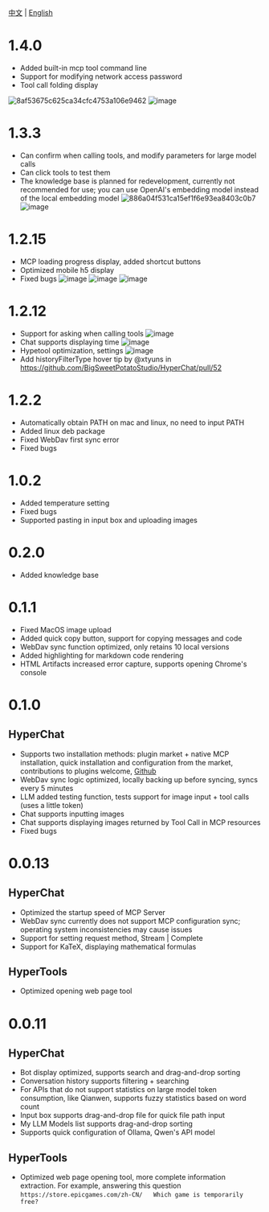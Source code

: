 [中文](ChangeLog.zh.md) | [English](ChangeLog.md)


# 1.4.0

* Added built-in mcp tool command line
* Support for modifying network access password
* Tool call folding display
  
![8af53675c625ca34cfc4753a106e9462](https://github.com/user-attachments/assets/ef030a65-ba9e-4cd5-9ca8-669677b483be)
![image](https://github.com/user-attachments/assets/af1598b6-d912-4f04-8919-a3d3e1ed93bc)

# 1.3.3

* Can confirm when calling tools, and modify parameters for large model calls
* Can click tools to test them
* The knowledge base is planned for redevelopment, currently not recommended for use; you can use OpenAI's embedding model instead of the local embedding model
![886a04f531ca15ef1f6e93ea8403c0b7](https://github.com/user-attachments/assets/7c6eb1d4-7ba1-430b-8fca-18023f7dadd3)
![image](https://github.com/user-attachments/assets/fc87b507-8427-4157-a0f9-78d141299151)

# 1.2.15

* MCP loading progress display, added shortcut buttons
* Optimized mobile h5 display
* Fixed bugs
![image](https://github.com/user-attachments/assets/1c60e98f-f57b-4a38-9464-c7548c09cc3c)
![image](https://github.com/user-attachments/assets/d8ba028d-d091-40f3-82bb-40e6f6ba10de)
![image](https://github.com/user-attachments/assets/f53652cd-07f4-4f98-89d5-865213dc3fb5)

# 1.2.12

* Support for asking when calling tools ![image](https://github.com/user-attachments/assets/11c03c92-399e-457e-8000-ff00c3c1e059)
* Chat supports displaying time ![image](https://github.com/user-attachments/assets/dba7bf09-99a1-46bd-9c94-052d18469b96)
* Hypetool optimization, settings ![image](https://github.com/user-attachments/assets/cfc2c8e5-f7e7-4078-aaff-240b567f47c5)
* Add historyFilterType hover tip by @xtyuns in https://github.com/BigSweetPotatoStudio/HyperChat/pull/52

# 1.2.2

* Automatically obtain PATH on mac and linux, no need to input PATH
* Added linux deb package
* Fixed WebDav first sync error
* Fixed bugs

# 1.0.2

* Added temperature setting
* Fixed bugs
* Supported pasting in input box and uploading images

# 0.2.0

* Added knowledge base

# 0.1.1

* Fixed MacOS image upload
* Added quick copy button, support for copying messages and code
* WebDav sync function optimized, only retains 10 local versions
* Added highlighting for markdown code rendering
* HTML Artifacts increased error capture, supports opening Chrome's console

# 0.1.0

## HyperChat

* Supports two installation methods: plugin market + native MCP installation, quick installation and configuration from the market, contributions to plugins welcome, [Github](https://github.com/BigSweetPotatoStudio/HyperChatMCP)
* WebDav sync logic optimized, locally backing up before syncing, syncs every 5 minutes
* LLM added testing function, tests support for image input + tool calls (uses a little token)
* Chat supports inputting images
* Chat supports displaying images returned by Tool Call in MCP resources
* Fixed bugs

# 0.0.13

## HyperChat

* Optimized the startup speed of MCP Server
* WebDav sync currently does not support MCP configuration sync; operating system inconsistencies may cause issues
* Support for setting request method, Stream | Complete
* Support for KaTeX, displaying mathematical formulas

## HyperTools

* Optimized opening web page tool

# 0.0.11

## HyperChat

* Bot display optimized, supports search and drag-and-drop sorting
* Conversation history supports filtering + searching
* For APIs that do not support statistics on large model token consumption, like Qianwen, supports fuzzy statistics based on word count
* Input box supports drag-and-drop file for quick file path input
* My LLM Models list supports drag-and-drop sorting
* Supports quick configuration of Ollama, Qwen's API model

## HyperTools

* Optimized web page opening tool, more complete information extraction. For example, answering this question `https://store.epicgames.com/zh-CN/   Which game is temporarily free?`